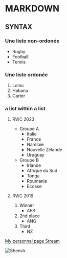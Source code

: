 # MARKDOWN

## SYNTAX

### Une liste non-ordonée

- Rugby
- Football
- Tennis

### Une liste ordonée

1. Lomu
2. Habana
3. Carter

### a list within a list

1. RWC 2023
    - Groupe A
        - Italie
        - France
        - Namibie
        - Nouvelle Zélande
        - Uruguay 
    - Groupe B
        - Irlande
        - Afrique du Sud
        - Tonga
        - Roumanie
        - Ecosse

2. RWC 2019
    1. Winner
        - AFS
    2. 2nd place
        - ANG
    3. Third
        - NZ

[My personnal page ](https://www.eneuem.xyz)
[Stream](https://open.spotify.com/artist/5BkKy0vtUyB9WxwSI2c9Ep?si=RDM0xMuNTCeqsbQVQrwdcw)

![Sheesh](https://camo.githubusercontent.com/3bd382c60ab84348b2dedccf7f1d02eb8f37543df57910cdf768e56a745259f3/68747470733a2f2f6d656469612e67697068792e636f6d2f6d656469612f514d6f584a6a4750736d4a365064633539362f67697068792e676966)